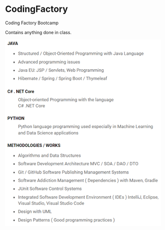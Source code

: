 # CodingFactory
Coding Factory Bootcamp

Contains anything done in class.

<img src="./images/CodingFactoryProgramming.png" alt="Coding Factory Programming">